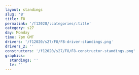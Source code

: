```yaml
---
layout: standings
slug: '8'
title: F8
permalink: '/f12020/:categories/:title'
category: s27
day: Monday
time: 7pm GMT
drivers: '/f12020/s27/F8/F8-driver-standings.png'
drivers_2: ''
constructors: '/f12020/s27/F8/F8-constructor-standings.png'
graphics:
  standings: ''
  tv: ''
---
```


